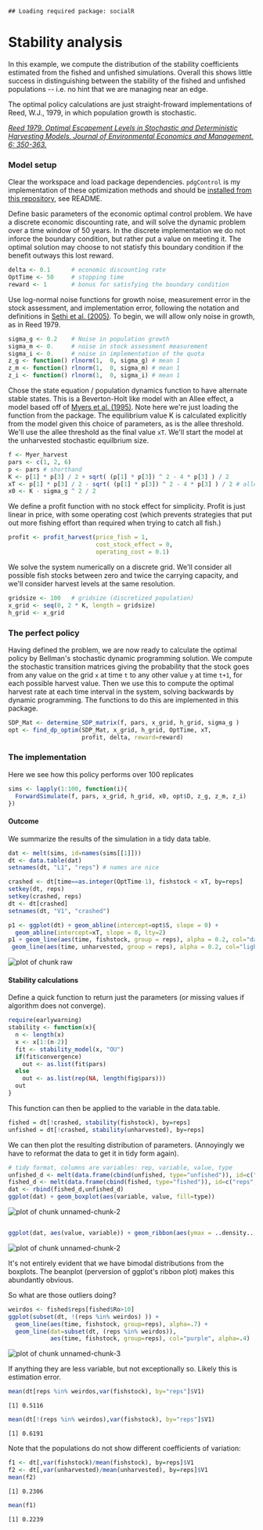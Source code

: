 
```
## Loading required package: socialR
```






# Stability analysis
In this example, we compute the distribution of the stability coefficients estimated from the fished and unfished simulations. 
Overall this shows little success in distinguishing between the stability of the fished and unfished populations -- i.e. no hint that we are managing near an edge.

The optimal policy calculations are just straight-froward implementations of Reed, W.J., 1979, in which population growth is stochastic.

[*Reed 1979.  Optimal Escapement Levels in Stochastic and Deterministic Harvesting Models. Journal of Environmental Economics and Management. 6: 350-363.*]()



### Model setup 
Clear the workspace and load package dependencies. `pdgControl` is my implementation of these optimization methods and should be [installed from this repository](https://github.com/cboettig/pdg_control), see README. 



Define basic parameters of the economic optimal control problem.   We have a discrete economic discounting rate, and will solve the dynamic problem over a time window of 50 years.  In the discrete implementation we do not inforce the boundary condition, but rather put a value on meeting it.  The optimal solution may choose to not statisfy this boundary condition if the benefit outways this lost reward. 


```r
delta <- 0.1      # economic discounting rate
OptTime <- 50     # stopping time
reward <- 1       # bonus for satisfying the boundary condition
```




Use log-normal noise functions for growth noise, measurement error in the stock assessment, and implementation error, following the notation and definitions in [Sethi et al. (2005)](http://dx.doi.org/10.1016/j.jeem.2004.11.005).  To begin, we will allow only noise in growth, as in Reed 1979. 



```r
sigma_g <- 0.2    # Noise in population growth
sigma_m <- 0.     # noise in stock assessment measurement
sigma_i <- 0.     # noise in implementation of the quota
z_g <- function() rlnorm(1,  0, sigma_g) # mean 1
z_m <- function() rlnorm(1,  0, sigma_m) # mean 1
z_i <- function() rlnorm(1,  0, sigma_i) # mean 1
```




Chose the state equation / population dynamics function to have alternate stable states.  This is a Beverton-Holt like model with an Allee effect, a model based off of [Myers et al. (1995)](http://dx.doi.org/10.1126/science.269.5227.1106).  Note here we're just loading the function from the package.  The equilibrium value K is calculated explicitly from the model given this choice of parameters, as is the allee threshold.  We'll use the allee threshold as the final value `xT`. We'll start the model at the unharvested stochastic equilbrium size. 


```r
f <- Myer_harvest
pars <- c(1, 2, 6) 
p <- pars # shorthand 
K <- p[1] * p[3] / 2 + sqrt( (p[1] * p[3]) ^ 2 - 4 * p[3] ) / 2
xT <- p[1] * p[3] / 2 - sqrt( (p[1] * p[3]) ^ 2 - 4 * p[3] ) / 2 # allee threshold
x0 <- K - sigma_g ^ 2 / 2 
```





We define a profit function with no stock effect for simplicity.  Profit is just linear in price, with some operating cost (which prevents strategies that put out more fishing effort than required when trying to catch all fish.)


```r
profit <- profit_harvest(price_fish = 1, 
                         cost_stock_effect = 0,
                         operating_cost = 0.1)
```




We solve the system numerically on a discrete grid. We'll consider all possible fish stocks between zero and twice the carrying capacity, and we'll consider harvest levels at the same resolution. 


```r
gridsize <- 100   # gridsize (discretized population)
x_grid <- seq(0, 2 * K, length = gridsize)  
h_grid <- x_grid  
```





### The perfect policy 
Having defined the problem, we are now ready to calculate the optimal policy by Bellman's stochastic dynamic programming solution.  We compute the stochastic transition matrices giving the probability that the stock goes from any value on the grid `x` at time `t` to any other value `y` at time `t+1`, for each possible harvest value.  Then we use this to compute the optimal harvest rate at each time interval in the system, solving backwards by dynamic programming.  The functions to do this are implemented in this package.


```r
SDP_Mat <- determine_SDP_matrix(f, pars, x_grid, h_grid, sigma_g )
opt <- find_dp_optim(SDP_Mat, x_grid, h_grid, OptTime, xT, 
                     profit, delta, reward=reward)
```




### The implementation
Here we see how this policy performs over 100 replicates


```r
sims <- lapply(1:100, function(i){
  ForwardSimulate(f, pars, x_grid, h_grid, x0, opt$D, z_g, z_m, z_i)
})
```




#### Outcome 
We summarize the results of the simulation in a tidy data table.


```r
dat <- melt(sims, id=names(sims[[1]]))  
dt <- data.table(dat)
setnames(dt, "L1", "reps") # names are nice

crashed <- dt[time==as.integer(OptTime-1), fishstock < xT, by=reps]
setkey(dt, reps)
setkey(crashed, reps)
dt <- dt[crashed]
setnames(dt, "V1", "crashed")
```






```r
p1 <- ggplot(dt) + geom_abline(intercept=opt$S, slope = 0) + 
  geom_abline(intercept=xT, slope = 0, lty=2) 
p1 + geom_line(aes(time, fishstock, group = reps), alpha = 0.2, col="darkblue") + 
 geom_line(aes(time, unharvested, group = reps), alpha = 0.2, col="lightblue")  
```

![plot of chunk raw](http://farm8.staticflickr.com/7184/6814250662_15cb4bdb45_z.jpg) 



#### Stability calculations

Define a quick function to return just the parameters (or missing values if algorithm does not converge). 


```r
require(earlywarning)
stability <- function(x){
  n <- length(x)
  x <- x[1:(n-2)]
  fit <- stability_model(x, "OU")
  if(fit$convergence)
    out <- as.list(fit$pars)
  else
    out <- as.list(rep(NA, length(fig$pars)))
  out
}
```




This function can then be applied to the variable in the data.table. 


```r
fished = dt[!crashed, stability(fishstock), by=reps]
unfished = dt[!crashed, stability(unharvested), by=reps]
```




We can then plot the resulting distribution of parameters. (Annoyingly we have to reformat the data to get it in tidy form again).


```r
# tidy format, columns are variables: rep, variable, value, type
unfished_d <- melt(data.frame(cbind(unfished, type="unfished")), id=c("reps", "type"))
fished_d <- melt(data.frame(cbind(fished, type="fished")), id=c("reps", "type"))
dat <- rbind(fished_d,unfished_d)
ggplot(dat) + geom_boxplot(aes(variable, value, fill=type)) 
```

![plot of chunk unnamed-chunk-2](http://farm8.staticflickr.com/7041/6960365083_4b41dd1f0a_z.jpg) 

```r

ggplot(dat, aes(value, variable)) + geom_ribbon(aes(ymax = ..density.., ymin=-..density..),  stat="density") + facet_grid(variable ~ type, as.table=FALSE, scales="free_y") 
```

![plot of chunk unnamed-chunk-2](http://farm8.staticflickr.com/7053/6814251736_13895ef259_z.jpg) 

It's not entirely evident that we have bimodal distributions from the boxplots. The beanplot (perversion of ggplot's ribbon plot)  makes this abundantly obvious. 

So what are those outliers doing?


```r
weirdos <- fished$reps[fished$Ro>10]
ggplot(subset(dt, !(reps %in% weirdos) )) +
  geom_line(aes(time, fishstock, group=reps), alpha=.7) +
  geom_line(dat=subset(dt, (reps %in% weirdos)),
            aes(time, fishstock, group=reps), col="purple", alpha=.4)
```

![plot of chunk unnamed-chunk-3](http://farm8.staticflickr.com/7044/6814251888_80d660a566_z.jpg) 

If anything they are less variable, but not exceptionally so.  Likely this is estimation error. 


```r
mean(dt[reps %in% weirdos,var(fishstock), by="reps"]$V1)
```



```
[1] 0.5116
```



```r
mean(dt[!(reps %in% weirdos),var(fishstock), by="reps"]$V1)
```



```
[1] 0.6191
```




Note that the populations do not show different coefficients of variation:


```r
f1 <- dt[,var(fishstock)/mean(fishstock), by=reps]$V1
f2 <- dt[,var(unharvested)/mean(unharvested), by=reps]$V1
mean(f2)
```



```
[1] 0.2306
```



```r
mean(f1)
```



```
[1] 0.2239
```







